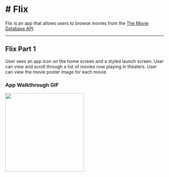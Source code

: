 # # Flix

Flix is an app that allows users to browse movies from the [The Movie Database API](http://docs.themoviedb.apiary.io/#).


---

## Flix Part 1



 User sees an app icon on the home screen and a styled launch screen.
 User can view and scroll through a list of movies now playing in theaters.
 User can view the movie poster image for each movie.


### App Walkthrough GIF


<img src="http://g.recordit.co/gq1hk4aqHs.gif" width=250><br>

